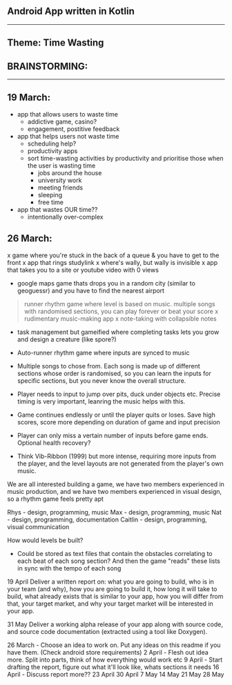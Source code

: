 Android App written in Kotlin
-----------------------------
-----------------------------
Theme: Time Wasting
--------------------


BRAINSTORMING:
--------------
--------------

19 March:
------------------------

- app that allows users to waste time
  - addictive game, casino?
  - engagement, postitive feedback
- app that helps users not waste time
  - scheduling help?
  - productivity apps
  - sort time-wasting activities by productivity and prioritise those when the user is wasting time
    - jobs around the house
    - university work 
    - meeting friends
    - sleeping
    - free time
- app that wastes OUR time??
  - intentionally over-complex


26 March:
-------------------------

x game where you're stuck in the back of a queue & you have to get to the front
x app that rings studylink
x where's wally, but wally is invisible
x app that takes you to a site or youtube video with 0 views
- google maps game thats drops you in a random city (similar to geoguessr) and you have to find the nearest airport
> runner rhythm game where level is based on music. multiple songs with randomised sections, you can play forever or beat your score
x rudimentary music-making app
x note-taking with collapsible notes
- task management but gameified where completing tasks lets you grow and design a creature (like spore?)

- Auto-runner rhythm game where inputs are synced to music
- Multiple songs to chose from. Each song is made up of different sections whose order is randomised, so you can learn the inputs for specific sections, but you never know the overall structure.
- Player needs to input to jump over pits, duck under objects etc. Precise timing is very important, leanring the music helps with this.
- Game continues endlessly or until the player quits or loses. Save high scores, score more depending on duration of game and input precision
- Player can only miss a vertain number of inputs before game ends. Optional health recovery?
- Think Vib-Ribbon (1999) but more intense, requiring more inputs from the player, and the level layouts are not generated from the player's own music.

We are all interested building a game, we have two members experienced in music production, and we have two members experienced in visual design, so a rhythm game feels pretty apt

Rhys - design, programming, music
Max - design, programming, music
Nat - design, programming, documentation
Caitlin - design, programming, visual communication


How would levels be built?
- Could be stored as text files that contain the obstacles correlating to each beat of each song section? And then the game "reads" these lists in sync with the tempo of each song



19 April
Deliver a written report on: what you are going to build, who is in your team (and why), how you are going to build it, how long it will take to build, what already exists that is similar to your app, how you will differ from that, your target market, and why your target market will be interested in your app.

31 May
Deliver a working alpha release of your app along with source code, and source code documentation (extracted using a tool like Doxygen).


26 March - Choose an idea to work on. Put any ideas on this readme if you have them. (Check android store requirements)
2 April - Flesh out idea more. Split into parts, think of how everything would work etc
9 April - Start drafting the report, figure out what it'll look like, whats sections it needs
16 April - Discuss report more??
23 April
30 April
7 May
14 May
21 May
28 May
